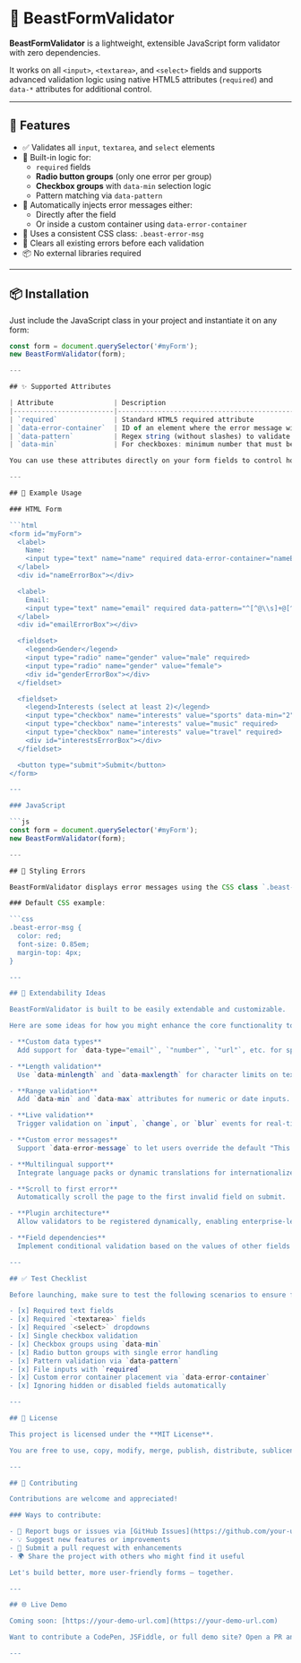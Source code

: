 # 🧠 BeastFormValidator

**BeastFormValidator** is a lightweight, extensible JavaScript form validator with zero dependencies.

It works on all `<input>`, `<textarea>`, and `<select>` fields and supports advanced validation logic using native HTML5 attributes (`required`) and `data-*` attributes for additional control.

---

## 🚀 Features

- ✅ Validates all `input`, `textarea`, and `select` elements
- 📌 Built-in logic for:
  - `required` fields
  - **Radio button groups** (only one error per group)
  - **Checkbox groups** with `data-min` selection logic
  - Pattern matching via `data-pattern`
- 🧠 Automatically injects error messages either:
  - Directly after the field
  - Or inside a custom container using `data-error-container`
- 🎨 Uses a consistent CSS class: `.beast-error-msg`
- 🔁 Clears all existing errors before each validation
- 📦 No external libraries required

---

## 📦 Installation

Just include the JavaScript class in your project and instantiate it on any form:

```js
const form = document.querySelector('#myForm');
new BeastFormValidator(form);

---

## ✨ Supported Attributes

| Attribute               | Description                                                                 |
|-------------------------|-----------------------------------------------------------------------------|
| `required`              | Standard HTML5 required attribute                                           |
| `data-error-container`  | ID of an element where the error message will be inserted                  |
| `data-pattern`          | Regex string (without slashes) to validate against                         |
| `data-min`              | For checkboxes: minimum number that must be checked (uses `name` to group) |

You can use these attributes directly on your form fields to control how validation behaves. No additional configuration is needed — just decorate your HTML elements and let the validator handle the rest.

---

## 🧪 Example Usage

### HTML Form

```html
<form id="myForm">
  <label>
    Name:
    <input type="text" name="name" required data-error-container="nameErrorBox">
  </label>
  <div id="nameErrorBox"></div>

  <label>
    Email:
    <input type="text" name="email" required data-pattern="^[^@\\s]+@[^@\\s]+\\.[^@\\s]+$" data-error-container="emailErrorBox">
  </label>
  <div id="emailErrorBox"></div>

  <fieldset>
    <legend>Gender</legend>
    <input type="radio" name="gender" value="male" required>
    <input type="radio" name="gender" value="female">
    <div id="genderErrorBox"></div>
  </fieldset>

  <fieldset>
    <legend>Interests (select at least 2)</legend>
    <input type="checkbox" name="interests" value="sports" data-min="2" required>
    <input type="checkbox" name="interests" value="music" required>
    <input type="checkbox" name="interests" value="travel" required>
    <div id="interestsErrorBox"></div>
  </fieldset>

  <button type="submit">Submit</button>
</form>

---

### JavaScript

```js
const form = document.querySelector('#myForm');
new BeastFormValidator(form);

---

## 🎨 Styling Errors

BeastFormValidator displays error messages using the CSS class `.beast-error-msg`. You can customize this class in your stylesheet to match your branding or user interface.

### Default CSS example:

```css
.beast-error-msg {
  color: red;
  font-size: 0.85em;
  margin-top: 4px;
}

---

## 🔧 Extendability Ideas

BeastFormValidator is built to be easily extendable and customizable.

Here are some ideas for how you might enhance the core functionality to fit more advanced use cases:

- **Custom data types**  
  Add support for `data-type="email"`, `"number"`, `"url"`, etc. for specialized format validation.

- **Length validation**  
  Use `data-minlength` and `data-maxlength` for character limits on text inputs and textareas.

- **Range validation**  
  Add `data-min` and `data-max` attributes for numeric or date inputs.

- **Live validation**  
  Trigger validation on `input`, `change`, or `blur` events for real-time feedback rather than just on submit.

- **Custom error messages**  
  Support `data-error-message` to let users override the default "This field is required" text.

- **Multilingual support**  
  Integrate language packs or dynamic translations for internationalized error messaging.

- **Scroll to first error**  
  Automatically scroll the page to the first invalid field on submit.

- **Plugin architecture**  
  Allow validators to be registered dynamically, enabling enterprise-level validation extensions.

- **Field dependencies**  
  Implement conditional validation based on the values of other fields (e.g., only required if another checkbox is checked).

---

## ✅ Test Checklist

Before launching, make sure to test the following scenarios to ensure full coverage:

- [x] Required text fields
- [x] Required `<textarea>` fields
- [x] Required `<select>` dropdowns
- [x] Single checkbox validation
- [x] Checkbox groups using `data-min`
- [x] Radio button groups with single error handling
- [x] Pattern validation via `data-pattern`
- [x] File inputs with `required`
- [x] Custom error container placement via `data-error-container`
- [x] Ignoring hidden or disabled fields automatically

---

## 📄 License

This project is licensed under the **MIT License**.

You are free to use, copy, modify, merge, publish, distribute, sublicense, and/or sell copies of the software in both private and commercial projects.

---

## 🙌 Contributing

Contributions are welcome and appreciated!

### Ways to contribute:

- 🐞 Report bugs or issues via [GitHub Issues](https://github.com/your-username/beastformvalidator/issues)
- 💡 Suggest new features or improvements
- 🤝 Submit a pull request with enhancements
- 🌍 Share the project with others who might find it useful

Let's build better, more user-friendly forms — together.

---

## 🌐 Live Demo

Coming soon: [https://your-demo-url.com](https://your-demo-url.com)

Want to contribute a CodePen, JSFiddle, or full demo site? Open a PR and let’s make it easier for others to try it out instantly!

---
